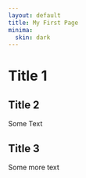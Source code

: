 ```yaml
---
layout: default
title: My First Page
minima:
  skin: dark
---
```


# Title 1
## Title 2

Some Text

## Title 3

Some more text
